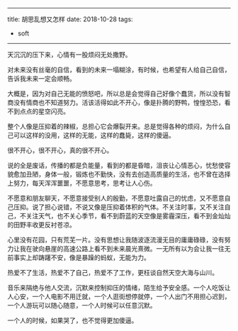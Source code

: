 
---
title: 胡思乱想又怎样
date: 2018-10-28
tags: 
- soft
---

天沉沉的压下来，心情有一股烦闷无处撒野。

对未来没有丝毫的自信，看到的未来一塌糊涂，有时候，也希望有人给自己自信，告诉我未来一定会顺畅。

<!--more-->
大概是，因为对自己无能的愤怒吧，所以总是会觉得自己好像个蠢货，所以没有智商没有情商也不知道努力。活该活得如此不开心，像是扑腾的野鸭，惶惶恐恐，看不到点点的星空闪亮。

整个人像是压抑着的辣椒，总担心它会爆裂开来。总是觉得各种的烦闷，为什么自己可以这样的没用，这样的无能，这样的蠢毙，这样的傻逼。

很不开心，很不开心，真的很不开心。

说的全是废话，传播的都是负能量，看到的都是昏暗，沮丧让心情恶心，忧愁使容貌愈加丑陋，身体一般，锻炼也不勤快，没有去创造高质量的生活，也不曾在选择上努力，每天浑浑噩噩，不愿意思考，思考让人心伤。

不愿意和朋友聊天，不愿意接受别人的殷勤，不愿意吐露自己的忧虑，又不愿意自己压抑。说了担心说错，不说又像是压抑着体积的气体。不关注时事，又不关注自己，不关注天气，也不关心季节，看不到蔚蓝的天空像是雾霾深压，看不到金灿灿的田野丰收更反衬苍凉。

心里没有花园，只有荒芜一片。没有思想让我随波逐流漫无目的庸庸碌碌，没有努力让我在驶向悬崖的高速公路上看不到未来晨光熹微。一无所有以为会让我一往无前事实上却踌躇不安，像是暴躁的蚂蚁，无能为力。

热爱不了生活，热爱不了自己，热爱不了工作，更枉谈自然天空大海与山川。

音乐来隔绝与他人交流，沉默来控制抑压的情绪，陌生给予安全感。一个人吃饭让人心安，一个人电影不用迁就，一个人逛街想停就停，一个人出门不用担心迟到，一个人游玩可以随心随意，一个人时候可以任意沉默。

一个人的时候，如果哭了，也不觉得更加傻逼。
